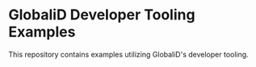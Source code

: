 # GlobaliD Developer Tooling Examples

This repository contains examples utilizing GlobaliD's developer tooling.
